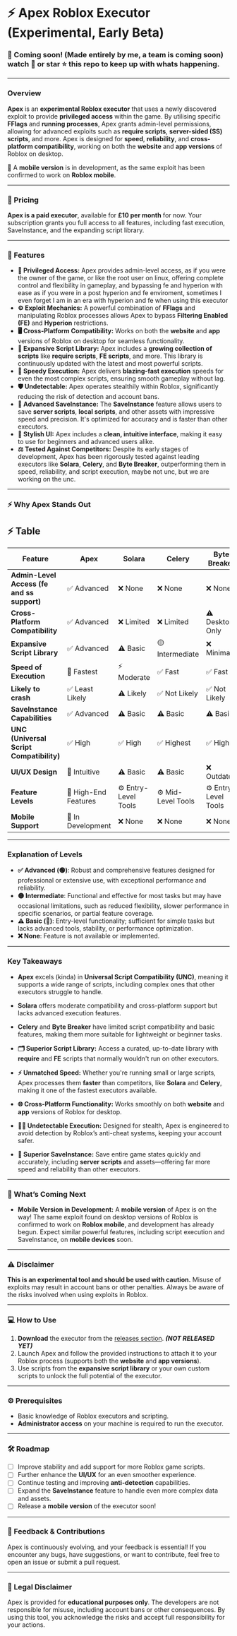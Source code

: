# ⚡ Apex Roblox Executor (Experimental, Early Beta)

### 🚀 Coming soon! (Made entirely by me, a team is coming soon) watch 👀 or star ⭐ this repo to keep up with whats happening.

---

### Overview

**Apex** is an **experimental Roblox executor** that uses a newly discovered exploit to provide **privileged access** within the game. By utilising specific **FFlags** and **running processes**, Apex grants admin-level permissions, allowing for advanced exploits such as **require scripts**, **server-sided (SS) scripts**, and more. Apex is designed for **speed**, **reliability**, and **cross-platform compatibility**, working on both the **website** and **app versions** of Roblox on desktop.

📱 A **mobile version** is in development, as the same exploit has been confirmed to work on **Roblox mobile**.

---

### 💸 Pricing

**Apex is a paid executor**, available for **£10 per month** for now. Your subscription grants you full access to all features, including fast execution, SaveInstance, and the expanding script library.

---

### 🌟 Features

- **👑 Privileged Access:** Apex provides admin-level access, as if you were the owner of the game, or like the root user on linux, offering complete control and flexibility in gameplay, and bypassing fe and hyperion with ease as if you were in a post hyperion and fe enviroment, sometimes I even forget I am in an era with hyperion and fe when using this executor
- **⚙️ Exploit Mechanics:** A powerful combination of **FFlags** and manipulating  Roblox processes allows Apex to bypass **Filtering Enabled (FE)** and **Hyperion** restrictions.
- **🖥️ Cross-Platform Compatibility:** Works on both the **website** and **app** versions of Roblox on desktop for seamless functionality.
- **📜 Expansive Script Library:** Apex includes a **growing collection of scripts** like **require scripts**, **FE scripts**, and more. This library is continuously updated with the latest and most powerful scripts.
- **🚀 Speedy Execution:** Apex delivers **blazing-fast execution** speeds for even the most complex scripts, ensuring smooth gameplay without lag.
- **🛡️ Undetectable:** Apex operates stealthily within Roblox, significantly reducing the risk of detection and account bans.
- **💾 Advanced SaveInstance:** The **SaveInstance** feature allows users to save **server scripts**, **local scripts**, and other assets with impressive speed and precision. It's optimized for accuracy and is faster than other executors.
- **🎨 Stylish UI:** Apex includes a **clean, intuitive interface**, making it easy to use for beginners and advanced users alike.
- **⚖️ Tested Against Competitors:** Despite its early stages of development, Apex has been rigorously tested against leading executors like **Solara**, **Celery**, and **Byte Breaker**, outperforming them in speed, reliability, and script execution, maybe not unc, but we are working on the unc.

---

### ⚡ Why Apex Stands Out

## ⚡ Table

| Feature                       | **Apex**               | **Solara**          | **Celery**          | **Byte Breaker**    |
|-------------------------------|------------------------|---------------------|---------------------|---------------------|
| **Admin-Level Access (fe and ss support)**        | ✅ Advanced            | ❌ None             | ❌ None             | ❌ None             |
| **Cross-Platform Compatibility** | ✅ Advanced          | ❌ Limited      | ❌ Limited          | ⚠️ Desktop Only     |
| **Expansive Script Library**  | ✅ Advanced            | ⚠️ Basic            | 🟡 Intermediate          | ❌ Minimal          |
| **Speed of Execution**        | 🚀 Fastest            | ⚡ Moderate         | ✅ Fast         | ✅ Fast         |
| **Likely to crash**        | ✅ Least Likely            | ⚠️ Likely         | ✅ Not Likely         | ✅ Not Likely         |
| **SaveInstance Capabilities** | ✅ Advanced            | ⚠️ Basic            | ⚠️ Basic            | ⚠️ Basic            |
| **UNC (Universal Script Compatibility)** | ✅ High            | ✅ High           | ✅ Highest              | ✅ High              |
| **UI/UX Design**              | 🎨 Intuitive          | ⚠️ Basic            | ⚠️ Basic            | ❌ Outdated         |
| **Feature Levels**            | 🌟 High-End Features  | ⚙️ Entry-Level Tools | ⚙️ Mid-Level Tools| ⚙️ Entry-Level Tools|
| **Mobile Support**            | 🚀 In Development     | ❌ None             | ❌ None             | ❌ None             |

---

### **Explanation of Levels**
- **✅ Advanced (🟢)**: Robust and comprehensive features designed for professional or extensive use, with exceptional performance and reliability.
- **🟡 Intermediate**: Functional and effective for most tasks but may have occasional limitations, such as reduced flexibility, slower performance in specific scenarios, or partial feature coverage.
- **⚠️ Basic (🔴)**: Entry-level functionality; sufficient for simple tasks but lacks advanced tools, stability, or performance optimization.
- **❌ None**: Feature is not available or implemented.


---

### **Key Takeaways**
- **Apex** excels (kinda) in **Universal Script Compatibility (UNC)**, meaning it supports a wide range of scripts, including complex ones that other executors struggle to handle.
- **Solara** offers moderate compatibility and cross-platform support but lacks advanced execution features.
- **Celery** and **Byte Breaker** have limited script compatibility and basic features, making them more suitable for lightweight or beginner tasks.



- **🗂️ Superior Script Library:** Access a curated, up-to-date library with **require** and **FE** scripts that normally wouldn't run on other executors.
- **⚡ Unmatched Speed:** Whether you're running small or large scripts, Apex processes them **faster** than competitors, like **Solara** and **Celery**, making it one of the fastest executors available.
- **🌐 Cross-Platform Functionality:** Works smoothly on both **website** and **app** versions of Roblox for desktop.
- **🕵️‍♂️ Undetectable Execution:** Designed for stealth, Apex is engineered to avoid detection by Roblox’s anti-cheat systems, keeping your account safer.
- **💾 Superior SaveInstance:** Save entire game states quickly and accurately, including **server scripts** and assets—offering far more speed and reliability than other executors.

---

### 📱 What’s Coming Next

- **Mobile Version in Development:** A **mobile version** of Apex is on the way! The same exploit found on desktop versions of Roblox is confirmed to work on **Roblox mobile**, and development has already begun. Expect similar powerful features, including script execution and SaveInstance, on **mobile devices** soon.

---

### ⚠️ Disclaimer

**This is an experimental tool and should be used with caution.** Misuse of exploits may result in account bans or other penalties. Always be aware of the risks involved when using exploits in Roblox.

---

### 💻 How to Use

1. **Download** the executor from the [releases section](#). ***(NOT RELEASED YET)***
2. Launch Apex and follow the provided instructions to attach it to your Roblox process (supports both the **website** and **app versions**).
3. Use scripts from the **expansive script library** or your own custom scripts to unlock the full potential of the executor.

---

### ⚙️ Prerequisites

- Basic knowledge of Roblox executors and scripting.
- **Administrator access** on your machine is required to run the executor.

---

### 🛠️ Roadmap

- [ ] Improve stability and add support for more Roblox game scripts.
- [ ] Further enhance the **UI/UX** for an even smoother experience.
- [ ] Continue testing and improving **anti-detection** capabilities.
- [ ] Expand the **SaveInstance** feature to handle even more complex data and assets.
- [ ] Release a **mobile version** of the executor soon!

---

### 🔧 Feedback & Contributions

Apex is continuously evolving, and your feedback is essential! If you encounter any bugs, have suggestions, or want to contribute, feel free to open an issue or submit a pull request.

---

### 📜 Legal Disclaimer

Apex is provided for **educational purposes only**. The developers are not responsible for misuse, including account bans or other consequences. By using this tool, you acknowledge the risks and accept full responsibility for your actions.
